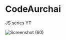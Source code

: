 # CodeAurchai
JS series YT


![Screenshot (60)](https://github.com/mutrejadipin/CodeAurchai/assets/88284088/243dca7e-0d6e-4a52-8d34-0fb74fd19d52)
